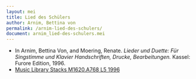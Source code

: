 ```yaml
---
layout: mei
title: Lied des Schülers
author: Arnim, Bettina von
permalink: /arnim-lied-des-schulers/
document: arnim_lied-des-schulers.mei
---
```


- In Arnim, Bettina Von, and Moering, Renate. *Lieder und Duette: Für Singstimme und Klavier Handschriften, Drucke, Bearbeitungen.* Kassel: Furore Edition, 1996. 
- <a href="https://tufts-primo.hosted.exlibrisgroup.com/permalink/f/bnf7qa/01TUN_ALMA2180485300003851" target="_blank">Music Library Stacks M1620.A768 L5 1996</a>
